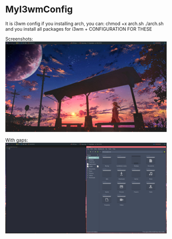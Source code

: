 # MyI3wmConfig
It is i3wm config
if you installing arch, you can:
chmod +x arch.sh
./arch.sh
and you install all packages for i3wm + CONFIGURATION FOR THESE

Screenshots:
![Alt text](https://raw.githubusercontent.com/Ways08/MyI3wmConfig/main/Screenshot%20_1.png "Optional title")

With gaps:
![Alt text](https://raw.githubusercontent.com/Ways08/MyI3wmConfig/main/Screenshot_2.png "Optional title")
